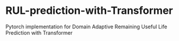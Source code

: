 # RUL-prediction-with-Transformer
Pytorch implementation for Domain Adaptive Remaining Useful Life Prediction with Transformer
